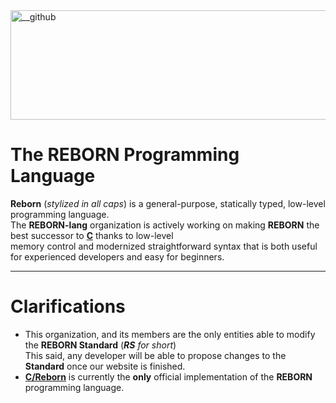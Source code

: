<img width="600" height="175" alt="__github" src="https://github.com/user-attachments/assets/ea3cb990-c42f-48ab-a385-fd0bb5f1528c" />

# The REBORN Programming Language
**Reborn** (_stylized in all caps_) is a general-purpose, statically typed, low-level programming language. \
The **REBORN-lang** organization is actively working on making **REBORN** the best successor to [**C**](https://www.c-language.org/) thanks to low-level \
memory control and modernized straightforward syntax that is both useful for experienced developers and easy for beginners.

---

# Clarifications
* This organization, and its members are the only entities able to modify the **REBORN Standard** (_**RS** for short_) \
  This said, any developer will be able to propose changes to the **Standard** once our website is finished.
* [**C/Reborn**](https://github.com/reborn-lang/creborn) is currently the **only** official implementation of the **REBORN** programming language.
